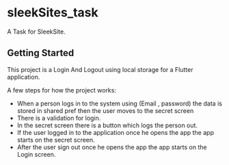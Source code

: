 # sleekSites_task

A Task for SleekSite.

## Getting Started

This project is a Login And Logout using local storage for a Flutter application.

A few steps for how the project works:

- When a person logs in to the system using (Email , password) the data is stored in shared pref then the user moves to the secret screen
- There is a validation for login.
- In the secret screen there is a button which logs the person out.
- If the user logged in to the application once he opens the app the app starts on the secret screen.
- After the user sign out once he opens the app the app starts on the Login screen.


